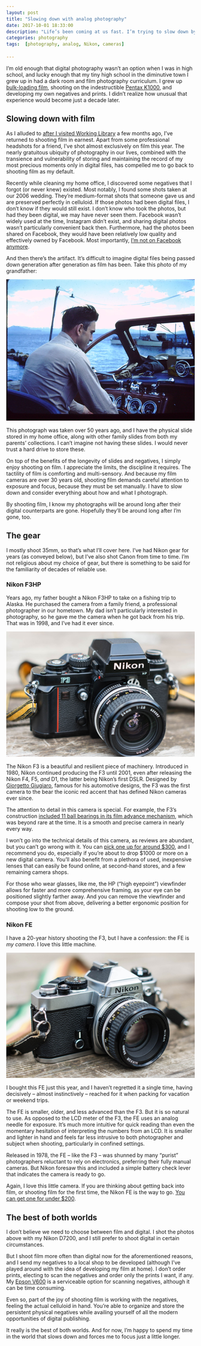 ```yaml
---
layout: post
title: "Slowing down with analog photography"
date: 2017-10-01 18:33:00
description: "Life’s been coming at us fast. I’m trying to slow down by going back to analog."
categories: photography
tags:  [photography, analog, Nikon, cameras]

---
```

I’m old enough that digital photography wasn’t an option when I was in high school, and lucky enough that my tiny high school in the diminutive town I grew up in had a dark room and film photography curriculum. I grew up [bulk-loading film](https://www.lomography.com/magazine/199753-bulk-film-loading-or-how-to-roll-your-own-joint), shooting on the indestructible [Pentax K1000](https://en.wikipedia.org/wiki/Pentax_K1000), and developing my own negatives and prints. I didn’t realize how unusual that experience would become just a decade later.

## Slowing down with film
As I alluded to [after I visited Working Library](/working-library/) a few months ago, I’ve returned to shooting film in earnest. Apart from some professional headshots for a friend, I’ve shot almost exclusively on film this year. The nearly gratuitous ubiquity of photography in our lives, combined with the transience and vulnerability of storing and maintaining the record of my most precious moments only in digital files, has compelled me to go back to shooting film as my default.

Recently while cleaning my home office, I discovered some negatives that I forgot (or never knew) existed. Most notably, I found some shots taken at our 2006 wedding. They’re medium-format shots that someone gave us and are preserved perfectly in celluloid. If those photos had been digital files, I don’t know if they would still exist. I don’t know who took the photos, but had they been digital, we may have never seen them. Facebook wasn’t widely used at the time, Instagram didn’t exist, and sharing digital photos wasn’t particularly convenient back then. Furthermore, had the photos been shared on Facebook, they would have been relatively low quality and effectively owned by Facebook. Most importantly, [I’m not on Facebook anymore](/leaving-facebook/).

And then there’s the artifact. It’s difficult to imagine digital files being passed down generation after generation as film has been. Take this photo of my grandfather:

![My grandfather piloting a boat](../assets/images/grandpa.jpg)

This photograph was taken over 50 years ago, and I have the physical slide stored in my home office, along with other family slides from both my parents’ collections. I can’t imagine not having these slides. I would never trust a hard drive to store these.  

On top of the benefits of the longevity of slides and negatives, I simply enjoy shooting on film. I appreciate the limits, the discipline it requires. The tactility of film is comforting and multi-sensory. And because my film cameras are over 30 years old, shooting film demands careful attention to exposure and focus, because they must be set manually. I have to slow down and consider everything about how and what I photograph. 

By shooting film, I know my photographs will be around long after their digital counterparts are gone. Hopefully they’ll be around long after I’m gone, too.

## The gear
I mostly shoot 35mm, so that’s what I’ll cover here. I’ve had Nikon gear for years (as conveyed below), but I’ve also shot Canon from time to time. I’m not religious about my choice of gear, but there is something to be said for the familiarity of decades of reliable use.

### Nikon F3HP
Years ago, my father bought a Nikon F3HP to take on a fishing trip to Alaska. He purchased the camera from a family friend, a professional photographer in our hometown. My dad isn’t particularly interested in photography, so he gave me the camera when he got back from his trip. That was in 1998, and I’ve had it ever since.

![Nikon F3HP camera](../assets/images/nikonf3hp.jpg)

The Nikon F3 is a beautiful and resilient piece of machinery. Introduced in 1980, Nikon continued producing the F3 until 2001, even after releasing the Nikon F4, F5, _and_ D1, the latter being Nikon’s first DSLR. Designed by [Giorgetto Giugiaro](https://en.wikipedia.org/wiki/Giorgetto_Giugiaro), famous for his automotive designs, the F3 was the first camera to the bear the iconic red accent that has defined Nikon cameras ever since. 

The attention to detail in this camera is special. For example, the F3’s construction [included 11 ball bearings in its film advance mechanism](http://www.mir.com.my/rb/photography/hardwares/classics/nikonf3ver2/htmls/index3.htm), which was beyond rare at the time. It is a smooth and precise camera in nearly every way.

I won’t go into the technical details of this camera, as  reviews are abundant, but you can’t go wrong with it. You can [pick one up for around $300](http://www.ebay.com/bhp/nikon-f3), and I recommend you do, especially if you’re about to drop $1000 or more on a new digital camera. You’ll also benefit from a plethora of used, inexpensive lenses that can easily be found online, at second-hand stores, and a few remaining camera shops.

For those who wear glasses, like me, the HP (“high eyepoint”) viewfinder allows for faster and more comprehensive framing, as your eye can be positioned slightly farther away. And you can remove the viewfinder and compose your shot from above, delivering a better ergonomic position for shooting low to the ground.

### Nikon FE
I have a 20-year history shooting the F3, but I have a  confession: the FE is _my camera_. I love this little machine.

![Nikon FE camera](../assets/images/nikonfe.jpg)

I bought this FE just this year, and I haven’t regretted it a single time, having decisively – almost instinctively – reached for it when packing for vacation or weekend trips.

The FE is smaller, older, and less advanced than the F3. But it is so natural to use. As opposed to the LCD meter of the F3, the FE uses an analog needle for exposure. It’s much more intuitive for quick reading than even the momentary hesitation of interpreting the numbers from an LCD. It is smaller and lighter in hand and feels far less intrusive to both photographer and subject when shooting, particularly in confined settings.

Released in 1978, the FE – like the F3 – was shunned by many “purist” photographers reluctant to rely on electronics, preferring their fully manual cameras. But Nikon foresaw this and included a simple battery check lever that indicates the camera is ready to go.

Again, I love this little camera. If you are thinking about getting back into film, or shooting film for the first time, the Nikon FE is the way to go. [You can get one for under $200](https://www.ebay.com/sch/i.html?_nkw=nikon%20fe&ssPageName=GSTL).

## The best of both worlds
I don’t believe we need to choose between film and digital. I shot the photos above with my Nikon D7200, and I still prefer to shoot digital in certain circumstances.

But I shoot film more often than digital now for the aforementioned reasons, and I send my negatives to a local shop to be developed (although I’ve played around with the idea of developing my film at home). I don’t order prints, electing to scan the negatives and order only the prints I want, if any. My [Epson V600](https://www.bhphotovideo.com/c/product/647187-REG/Epson_B11B198011_Perfection_V600_Photo_Scanner.html) is a serviceable option for scanning negatives, although it can be time consuming.

Even so, part of the joy of shooting film is working with the negatives, feeling the actual celluloid in hand. You’re able to organize and store the persistent physical negatives while availing yourself of all the modern opportunities of digital publishing. 

It really is the best of both worlds. And for now, I’m happy to spend my time in the world that slows down and forces me to focus just a little longer.

